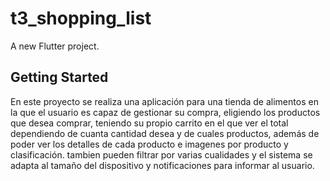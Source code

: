 # t3_shopping_list

A new Flutter project.

## Getting Started

En este proyecto se realiza una aplicación para una tienda de alimentos en la que el usuario es capaz de gestionar su compra, eligiendo los productos que desea comprar, teniendo su propio carrito en el que ver el total dependiendo de cuanta cantidad desea y de cuales productos, además de poder ver los detalles de cada producto e imagenes por producto y clasificación.
tambien pueden filtrar por varias cualidades y el sistema se adapta al tamaño del dispositivo y notificaciones para informar al usuario.
